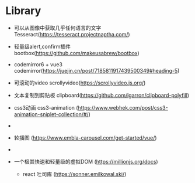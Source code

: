 # Library

- 可以从图像中获取几乎任何语言的文字 Tesseract(https://tesseract.projectnaptha.com/)

- 轻量级alert,confirm插件 bootbox(https://github.com/makeusabrew/bootbox)

- codemirror6 + vue3 codemirror(https://juejin.cn/post/7185811917439500349#heading-5)

- 可滚动的video scrollyvideo(https://scrollyvideo.js.org/)

- 文本复制到剪贴板 clipboard(https://github.com/lgarron/clipboard-polyfill)

- css3动画 css3-animation (https://www.webhek.com/post/css3-animation-sniplet-collection/#/)
-
- 轮播图 (https://www.embla-carousel.com/get-started/vue/)
-
- 一个极其快速和轻量级的虚拟DOM (https://millionjs.org/docs)

  - react 吐司库 (https://sonner.emilkowal.ski/)
